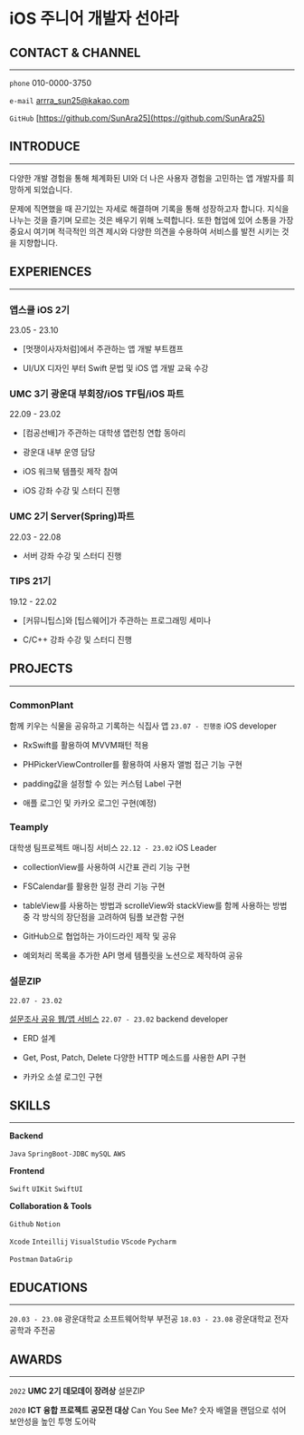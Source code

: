 # iOS 주니어 개발자 선아라

## CONTACT & CHANNEL

---

`phone` 010-0000-3750

`e-mail` arrra_sun25@kakao.com

`GitHub` [https://github.com/SunAra25](https://github.com/SunAra25)


## INTRODUCE
---

다양한 개발 경험을 통해 체계화된 UI와 더 나은 사용자 경험을 고민하는 앱 개발자를 희망하게 되었습니다. 

문제에 직면했을 때 끈기있는 자세로 해결하며 기록을 통해 성장하고자 합니다. 지식을 나누는 것을 즐기며 모르는 것은 배우기 위해 노력합니다. 또한 협업에 있어 소통을 가장 중요시 여기며 적극적인 의견 제시와 다양한 의견을 수용하여 서비스를 발전 시키는 것을 지향합니다.


## EXPERIENCES
---

### **앱스쿨 iOS 2기**
23.05 - 23.10

- [멋쟁이사자처럼]에서 주관하는 앱 개발 부트캠프

- UI/UX 디자인 부터 Swift 문법 및 iOS 앱 개발 교육 수강


### **UMC 3기 광운대 부회장/iOS TF팀/iOS 파트**
22.09 - 23.02

- [컴공선배]가 주관하는 대학생 앱런칭 연합 동아리

- 광운대 내부 운영 담당

- iOS 워크북 템플릿 제작 참여

- iOS 강좌 수강 및 스터디 진행


### **UMC 2기 Server(Spring)파트**
22.03 - 22.08

- 서버 강좌 수강 및 스터디 진행


### **TIPS 21기**
19.12 - 22.02

- [커뮤니팁스]와 [팁스웨어]가 주관하는 프로그래밍 세미나

- C/C++ 강좌 수강 및 스터디 진행


## PROJECTS
---

### CommonPlant
함께 키우는 식물을 공유하고 기록하는 식집사 앱 `23.07 - 진행중` iOS developer

- RxSwift를 활용하여 MVVM패턴 적용

- PHPickerViewController를 활용하여 사용자 앨범 접근 기능 구현

- padding값을 설정할 수 있는 커스텀 Label 구현

- 애플 로그인 및 카카오 로그인 구현(예정)

### Teamply
대학생 팀프로젝트 매니징 서비스 `22.12 - 23.02` iOS Leader

- collectionView를 사용하여 시간표 관리 기능 구현

- FSCalendar를 활용한 일정 관리 기능 구현

- tableView를 사용하는 방법과 scrolleView와 stackView를 함께 사용하는 방법 중 각 방식의 장단점을 고려하여 팀플 보관함 구현

- GitHub으로 협업하는 가이드라인 제작 및 공유

- 예외처리 목록을 추가한 API 명세 템플릿을 노션으로 제작하여 공유

### 설문ZIP
`22.07 - 23.02`

[설문조사 공유 웹/앱 서비스](https://play.google.com/store/apps/details?id=com.umc.seolmunzip&hl=ko-KR) `22.07 - 23.02` backend developer

- ERD 설계

- Get, Post, Patch, Delete 다양한 HTTP 메소드를 사용한 API 구현

- 카카오 소셜 로그인 구현


## SKILLS
---

**Backend**

`Java` `SpringBoot-JDBC` `mySQL` `AWS` 



**Frontend**

`Swift` `UIKit` `SwiftUI`

**Collaboration & Tools**

`Github` `Notion`

`Xcode` `Inteillij` `VisualStudio` `VScode` `Pycharm` 

`Postman` `DataGrip` 


## EDUCATIONS

---
`20.03 - 23.08` 광운대학교 소프트웨어학부 부전공
`18.03 - 23.08` 광운대학교 전자공학과 주전공


## AWARDS

---
`2022` **UMC 2기 데모데이 장려상**
   설문ZIP

`2020` **ICT 융합 프로젝트 공모전 대상**
   Can You See Me? 
   숫자 배열을 랜덤으로 섞어 보안성을 높인 투명 도어락
